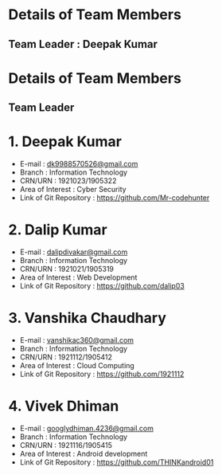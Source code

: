 
 # Details of Team Members 
 
 ## Team Leader : Deepak Kumar
 
 # Details of Team Members #
 
 ## Team Leader
 
# 1.  Deepak Kumar
- E-mail : dk9988570526@gmail.com
- Branch : Information Technology
- CRN/URN : 1921023/1905322
- Area of Interest : Cyber Security 
- Link of Git Repository : https://github.com/Mr-codehunter

# 2. Dalip Kumar
- E-mail : dalipdivakar@gmail.com
- Branch : Information Technology
- CRN/URN : 1921021/1905319
- Area of Interest : Web Development
- Link of Git Repository : https://github.com/dalip03

# 3. Vanshika Chaudhary
- E-mail : vanshikac360@gmail.com
- Branch : Information Technology
- CRN/URN : 1921112/1905412
- Area of Interest : Cloud Computing
- Link of Git Repository : https://github.com/1921112

# 4. Vivek Dhiman 
- E-mail : googlydhiman.4236@gmail.com
- Branch : Information Technology
- CRN/URN : 1921116/1905415
- Area of Interest : Android development
- Link of Git Repository : https://github.com/THINKandroid01
